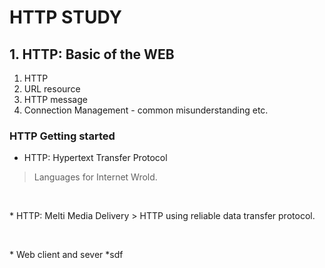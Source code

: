 # HTTP STUDY


## 1. HTTP: Basic of the WEB

1. HTTP 
2. URL resource
3. HTTP message
4. Connection Management - common misunderstanding etc.



### HTTP Getting started 

* HTTP: Hypertext Transfer Protocol
> Languages for Internet Wrold.
<p>&nbsp;</p>
* HTTP: Melti Media Delivery 
> HTTP using reliable data transfer protocol.
<p>&nbsp;</p>
* Web client and sever
  *sdf




